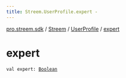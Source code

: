 ```yaml
---
title: Streem.UserProfile.expert - 
---
```


[pro.streem.sdk](../../index.html) / [Streem](../index.html) / [UserProfile](index.html) / [expert](./expert.html)

# expert

`val expert: `[`Boolean`](https://kotlinlang.org/api/latest/jvm/stdlib/kotlin/-boolean/index.html)